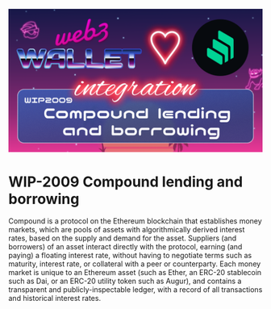 [_metadata_:at_account]:- "@compoundfinance"
![image](../v3/images/2009.png)

# WIP-2009 Compound lending and borrowing

Compound is a protocol on the Ethereum blockchain that establishes money markets, which are
pools of assets with algorithmically derived interest rates, based on the supply and demand for the
asset. Suppliers (and borrowers) of an asset interact directly with the protocol, earning (and paying) a floating interest rate, without having to negotiate terms such as maturity, interest rate, or collateral with a peer or counterparty. Each money market is unique to an Ethereum asset (such as Ether, an ERC-20 stablecoin such as Dai, or an ERC-20 utility token such as Augur), and contains a transparent and publicly-inspectable ledger, with a record of all transactions and historical interest rates.